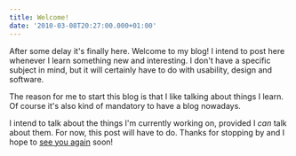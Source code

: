 ```yaml
---
title: Welcome!
date: '2010-03-08T20:27:00.000+01:00'
---
```


<p>After some delay it's finally here. Welcome to my blog! I intend to post here whenever I learn something new and interesting. I don't have a specific subject in mind, but it will certainly have to do with usability, design and software.</p>
<p>The reason for me to start this blog is that I like talking about things I learn. Of course it's also kind of mandatory to have a blog nowadays.</p>
<p>I intend to talk about the things I'm currently working on, provided I <em>can</em> talk about them. For now, this post will have to do. Thanks for stopping by and I hope to <a href="feed://feeds.feedburner.com/annemame">see you again</a> soon!</p>
